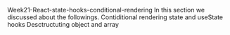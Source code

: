 Week21-React-state-hooks-conditional-rendering
In this section we discussed about the followings.
Contiditional rendering
state and useState hooks
Desctructuting object and array
